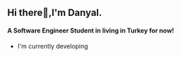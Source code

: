 ## Hi there👋,I'm Danyal.
#### **A Software Engineer Student in living in Turkey for now!**

- I'm currently developing
